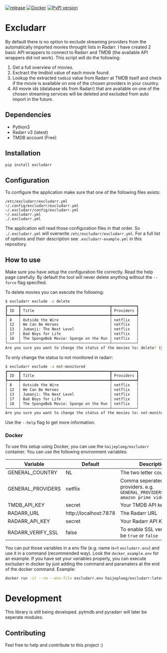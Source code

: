 [![release](https://github.com/haijeploeg/excludarr/actions/workflows/release.yml/badge.svg)](https://github.com/haijeploeg/excludarr/actions/workflows/release.yml)
[![Docker](https://github.com/haijeploeg/excludarr/actions/workflows/docker.yml/badge.svg)](https://github.com/haijeploeg/excludarr/actions/workflows/docker.yml)
[![PyPI version](https://badge.fury.io/py/excludarr.svg)](https://badge.fury.io/py/excludarr)
# Excludarr
By default there is no option to exclude streaming providers from the automatically imported movies throught lists in Radarr. I have created 2 basic API wrappers to connect to Radarr and TMDB (the available API wrappers did not work). This script will do the following:
1. Get a full overview of movies.
2. Exctract the tmdbid value of each movie found.
3. Lookup the extracted `tmdbid` value from Radarr at TMDB itself and check if the movie is available on one of the chosen providers in your country.
4. All movie ids (database ids from Radarr) that are available on one of the chosen streaming services will be deleted and excluded from auto import in the future.

## Dependencies
- Python3
- Radarr v3 (latest)
- TMDB account (Free)

## Installation
```bash
pip install excludarr
```

## Configuration
To configure the application make sure that one of the following files exists:

```
/etc/excludarr/excludarr.yml
~/.config/excludarr/excludarr.yml
~/.excludarr/config/excludarr.yml
~/.excludarr.yml
./.excludarr.yml
```

The application will read those configuration files in that order. So `./.excludarr.yml` will overwrite `/etc/excludarr/excludarr.yml`. For a full list of options and their description see `.excludarr-example.yml` in this repository.

## How to use
Make sure you have setup the configuration file correctly. Read the help page carefully. By default the tool will never delete anything without the `--force` flag specified.

To delete movies you can execute the following:
```bash
$ excludarr exclude -a delete
┏━━━━━┳━━━━━━━━━━━━━━━━━━━━━━━━━━━━━━━━━━━━━━━━┳━━━━━━━━━━━┓
┃ ID  ┃ Title                                  ┃ Providers ┃
┡━━━━━╇━━━━━━━━━━━━━━━━━━━━━━━━━━━━━━━━━━━━━━━━╇━━━━━━━━━━━┩
│ 8   │ Outside the Wire                       │ netflix   │
│ 12  │ We Can Be Heroes                       │ netflix   │
│ 13  │ Jumanji: The Next Level                │ netflix   │
│ 17  │ Bad Boys for Life                      │ netflix   │
│ 18  │ The SpongeBob Movie: Sponge on the Run │ netflix   │
└─────┴────────────────────────────────────────┴───────────┘
Are you sure you want to change the status of the movies to: delete? (y/N) y
```

To only change the status to not monitored in radarr:
```bash
$ excludarr exclude -a not-monitored
┏━━━━━┳━━━━━━━━━━━━━━━━━━━━━━━━━━━━━━━━━━━━━━━━┳━━━━━━━━━━━┓
┃ ID  ┃ Title                                  ┃ Providers ┃
┡━━━━━╇━━━━━━━━━━━━━━━━━━━━━━━━━━━━━━━━━━━━━━━━╇━━━━━━━━━━━┩
│ 8   │ Outside the Wire                       │ netflix   │
│ 12  │ We Can Be Heroes                       │ netflix   │
│ 13  │ Jumanji: The Next Level                │ netflix   │
│ 17  │ Bad Boys for Life                      │ netflix   │
│ 18  │ The SpongeBob Movie: Sponge on the Run │ netflix   │
└─────┴────────────────────────────────────────┴───────────┘
Are you sure you want to change the status of the movies to: not-monitored? (y/N) y
```

Use the `--help` flag to get more information.

### Docker
To use this setup using Docker, you can use the `haijeploeg/excludarr` container. You can use the following environment variables:

Variable | Default | Description
--- | --- | ---
GENERAL_COUNTRY | NL | The two letter country code
GENERAL_PROVIDERS | netflix | Comma seperated list of providers. e.g. `GENERAL_PROVIDERS=netflix, amazon prime video`
TMDB_API_KEY | secret | Your TMDB API key
RADARR_URL | http://localhost:7878 | The Radarr URL
RADARR_API_KEY | secret | Your Radarr API Key
RADARR_VERIFY_SSL | false | To enable SSL verify, can be `true` or `false`

You can put those variables in a env file (e.g. name is=t `excludarr.env`) and use it in a command (recommended way). Look the `docker_example.env` for an example. If you have set your variables properly, you can execute excludarr in docker by just adding the command and paramaters at the end of the docker command. Example:

```bash
docker run -it --rm --env-file excludarr.env haijeploeg/excludarr:latest exclude -a delete
```

# Development
This library is still being developed. pytmdb and pyradarr will later be seperate modules.

## Contributing
Feel free to help and contribute to this project :)
